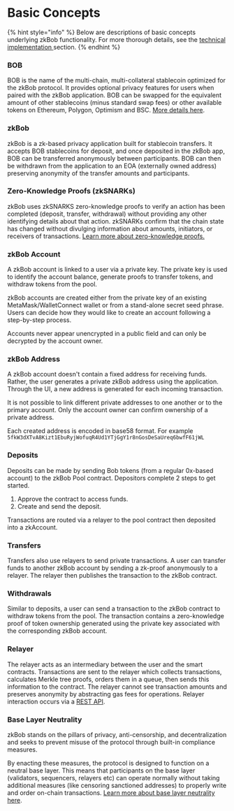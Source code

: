 # Basic Concepts

{% hint style="info" %}
Below are descriptions of basic concepts underlying zkBob functionality. For more thorough details, see the [technical implementation ](broken-reference) section.
{% endhint %}

### BOB

BOB is the name of the multi-chain, multi-collateral stablecoin optimized for the zkBob protocol. It provides optional privacy features for users when paired with the zkBob application. BOB can be swapped for the equivalent amount of other stablecoins (minus standard swap fees) or other available tokens on Ethereum, Polygon, Optimism and BSC. [More details here](../../bob-stablecoin/bob-details.md).

### zkBob

zkBob is a zk-based privacy application built for stablecoin transfers. It accepts BOB stablecoins for deposit, and once deposited in the zkBob app, BOB can be transferred anonymously between participants. BOB can then be withdrawn from the application to an EOA (externally owned address) preserving anonymity of the transfer amounts and participants.

### Zero-Knowledge Proofs (zkSNARKs)

zkBob uses zkSNARKS zero-knowledge proofs to verify an action has been completed (deposit, transfer, withdrawal) without providing any other identifying details about that action. zkSNARKs confirm that the chain state has changed without divulging information about amounts, initiators, or receivers of transactions. [Learn more about zero-knowledge proofs.](https://vitalik.ca/general/2021/01/26/snarks.html)

### zkBob Account

A zkBob account is linked to a user via a private key. The private key is used to identify the account balance, generate proofs to transfer tokens, and withdraw tokens from the pool.&#x20;

zkBob accounts are created either from the private key of an existing MetaMask/WalletConnect wallet or from a stand-alone secret seed phrase. Users can decide how they would like to create an account following a step-by-step process.

Accounts never appear unencrypted in a public field and can only be decrypted by the account owner.

### zkBob Address

A zkBob account doesn't contain a fixed address for receiving funds. Rather, the user generates a private zkBob address using the application. Through the UI, a new address is generated for each incoming transaction.&#x20;

It is not possible to link different private addresses to one another or to the primary account. Only the account owner can confirm ownership of a private address.

Each created address is encoded in base58 format. For example `5fkW3dXTvA8Kizt1EbuRyjWofuqR4Ud1YTjGgY1r8nGosDeSaUreq6bwfF61jWL`

### **Deposits**

Deposits can be made by sending Bob tokens (from a regular 0x-based account) to the zkBob Pool contract. Depositors complete 2 steps to get started.&#x20;

1. Approve the contract to access funds.
2. Create and send the deposit.&#x20;

Transactions are routed via a relayer to the pool contract then deposited into a zkAccount.

### **Transfers**

Transfers also use relayers to send private transactions. A user can transfer funds to another zkBob account by sending a zk-proof anonymously to a relayer. The relayer then publishes the transaction to the zkBob contract.

### Withdrawals

Similar to deposits, a user can send a transaction to the zkBob contract to withdraw tokens from the pool. The transaction contains a zero-knowledge proof of token ownership generated using the private key associated with the corresponding zkBob account.

### Relayer

The relayer acts as an intermediary between the user and the smart contracts. Transactions are sent to the relayer which collects transactions, calculates Merkle tree proofs, orders them in a queue, then sends this information to the contract. The relayer cannot see transaction amounts and preserves anonymity by abstracting gas fees for operations. Relayer interaction occurs via a [REST API](../../implementation/relayer-node/rest-api.md).

### Base Layer Neutrality

zkBob stands on the pillars of privacy, anti-censorship, and decentralization and seeks to prevent misuse of the protocol through built-in compliance measures.&#x20;

By enacting these measures, the protocol is designed to function on a neutral base layer. This means that participants on the base layer (validators, sequencers, relayers etc) can operate normally without taking additional measures (like censoring sanctioned addresses) to properly write and order on-chain transactions. [Learn more about base layer neutrality here](https://www.paradigm.xyz/2022/09/base-layer-neutrality).



